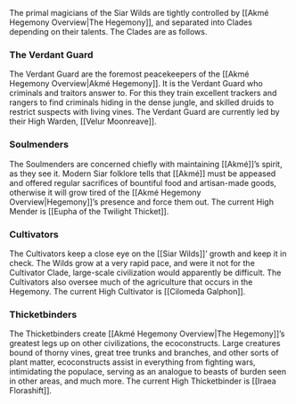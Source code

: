 The primal magicians of the Siar Wilds are tightly controlled by [[Akmé Hegemony Overview|The Hegemony]], and separated into Clades depending on their talents. The Clades are as follows.
### The Verdant Guard
The Verdant Guard are the foremost peacekeepers of the [[Akmé Hegemony Overview|Akmé Hegemony]]. It is the Verdant Guard who criminals and traitors answer to. For this they train excellent trackers and rangers to find criminals hiding in the dense jungle, and skilled druids to restrict suspects with living vines. The Verdant Guard are currently led by their High Warden, [[Velur Moonreave]].
### Soulmenders
The Soulmenders are concerned chiefly with maintaining [[Akmé]]’s spirit, as they see it. Modern Siar folklore tells that [[Akmé]] must be appeased and offered regular sacrifices of bountiful food and artisan-made goods, otherwise it will grow tired of the [[Akmé Hegemony Overview|Hegemony]]’s presence and force them out. The current High Mender is [[Eupha of the Twilight Thicket]].
### Cultivators
The Cultivators keep a close eye on the [[Siar Wilds]]’ growth and keep it in check. The Wilds grow at a very rapid pace, and were it not for the Cultivator Clade, large-scale civilization would apparently be difficult. The Cultivators also oversee much of the agriculture that occurs in the Hegemony. The current High Cultivator is [[Cilomeda Galphon]].
### Thicketbinders
The Thicketbinders create [[Akmé Hegemony Overview|The Hegemony]]’s greatest legs up on other civilizations, the ecoconstructs. Large creatures bound of thorny vines, great tree trunks and branches, and other sorts of plant matter, ecoconstructs assist in everything from fighting wars, intimidating the populace, serving as an analogue to beasts of burden seen in other areas, and much more. The current High Thicketbinder is [[Iraea Florashift]].